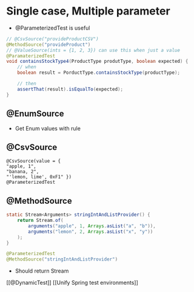 # Single case, Multiple parameter
- @ParameterizedTest is useful
```java
// @CsvSource("provideProductCSV")
@MethodSource("provideProduct")
// @ValueSource(ints = {1, 2, 3}) can use this when just a value
@ParamaterizedTest
void containsStockType4(ProductType produtType, boolean expected) {
	// when
	boolean result = PorductType.containsStockType(productType);

	// then
	assertThat(result).isEqualTo(expected);
}
```
## @EnumSource
- Get Enum values with rule
## @CsvSource
```java=
@CsvSource(value = { 
"apple, 1", 
"banana, 2", 
"'lemon, lime', 0xF1" })
@ParameterizedTest
```
## @MethodSource
```java
static Stream<Arguments> stringIntAndListProvider() { 
	return Stream.of( 
		arguments("apple", 1, Arrays.asList("a", "b")),
		arguments("lemon", 2, Arrays.asList("x", "y")) 
	); 
}

@ParameterizedTest 
@MethodSource("stringIntAndListProvider")
```
- Should return Stream

[[@DynamicTest]]
[[Unify Spring test environments]]